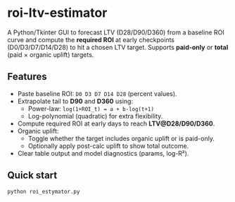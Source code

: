# roi-ltv-estimator

A Python/Tkinter GUI to forecast LTV (D28/D90/D360) from a baseline ROI curve and compute the **required ROI** at early checkpoints (D0/D3/D7/D14/D28) to hit a chosen LTV target. Supports **paid-only** or **total** (paid × organic uplift) targets.

## Features
- Paste baseline ROI: `D0 D3 D7 D14 D28` (percent values).
- Extrapolate tail to **D90** and **D360** using:
  - Power-law: `log(1+ROI_t) = a + b·log(t+1)`
  - Log-polynomial (quadratic) for extra flexibility.
- Compute required ROI at early days to reach **LTV@D28/D90/D360**.
- Organic uplift:
  - Toggle whether the target includes organic uplift or is paid-only.
  - Optionally apply post-calc uplift to show total outcome.
- Clear table output and model diagnostics (params, log-R²).

## Quick start
```bash
python roi_estymator.py
